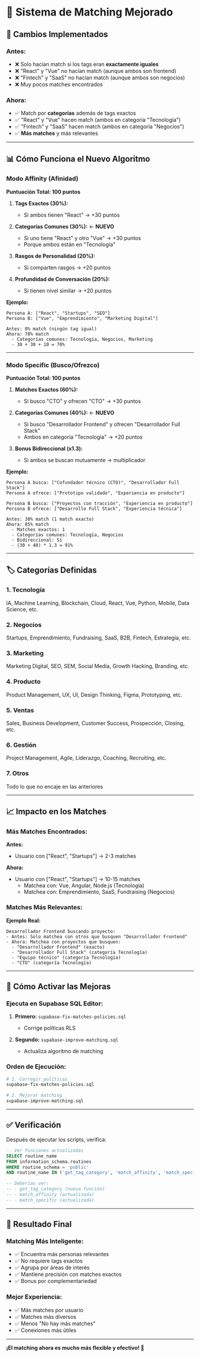 # 🎯 Sistema de Matching Mejorado

## 🔄 Cambios Implementados

### **Antes:**
- ❌ Solo hacían match si los tags eran **exactamente iguales**
- ❌ "React" y "Vue" no hacían match (aunque ambos son frontend)
- ❌ "Fintech" y "SaaS" no hacían match (aunque ambos son negocios)
- ❌ Muy pocos matches encontrados

### **Ahora:**
- ✅ Match por **categorías** además de tags exactos
- ✅ "React" y "Vue" hacen match (ambos en categoría "Tecnología")
- ✅ "Fintech" y "SaaS" hacen match (ambos en categoría "Negocios")
- ✅ **Más matches** y más relevantes

---

## 📊 Cómo Funciona el Nuevo Algoritmo

### **Modo Affinity (Afinidad)**

**Puntuación Total: 100 puntos**

1. **Tags Exactos (30%):**
   - Si ambos tienen "React" → +30 puntos

2. **Categorías Comunes (30%):** ← **NUEVO**
   - Si uno tiene "React" y otro "Vue" → +30 puntos
   - Porque ambos están en "Tecnología"

3. **Rasgos de Personalidad (20%):**
   - Si comparten rasgos → +20 puntos

4. **Profundidad de Conversación (20%):**
   - Si tienen nivel similar → +20 puntos

**Ejemplo:**
```
Persona A: ["React", "Startups", "SEO"]
Persona B: ["Vue", "Emprendimiento", "Marketing Digital"]

Antes: 0% match (ningún tag igual)
Ahora: 70% match
  - Categorías comunes: Tecnología, Negocios, Marketing
  - 30 + 30 + 10 = 70%
```

---

### **Modo Specific (Busco/Ofrezco)**

**Puntuación Total: 100 puntos**

1. **Matches Exactos (60%):**
   - Si busco "CTO" y ofrecen "CTO" → +30 puntos

2. **Categorías Comunes (40%):** ← **NUEVO**
   - Si busco "Desarrollador Frontend" y ofrecen "Desarrollador Full Stack"
   - Ambos en categoría "Tecnología" → +20 puntos

3. **Bonus Bidireccional (x1.3):**
   - Si ambos se buscan mutuamente → multiplicador

**Ejemplo:**
```
Persona A busca: ["Cofundador técnico (CTO)", "Desarrollador Full Stack"]
Persona A ofrece: ["Prototipo validado", "Experiencia en producto"]

Persona B busca: ["Proyectos con tracción", "Experiencia en producto"]
Persona B ofrece: ["Desarrollo Full Stack", "Experiencia técnica"]

Antes: 30% match (1 match exacto)
Ahora: 85% match
  - Matches exactos: 1
  - Categorías comunes: Tecnología, Negocios
  - Bidireccional: Sí
  - (30 + 40) * 1.3 = 91%
```

---

## 🏷️ Categorías Definidas

### **1. Tecnología**
IA, Machine Learning, Blockchain, Cloud, React, Vue, Python, Mobile, Data Science, etc.

### **2. Negocios**
Startups, Emprendimiento, Fundraising, SaaS, B2B, Fintech, Estrategia, etc.

### **3. Marketing**
Marketing Digital, SEO, SEM, Social Media, Growth Hacking, Branding, etc.

### **4. Producto**
Product Management, UX, UI, Design Thinking, Figma, Prototyping, etc.

### **5. Ventas**
Sales, Business Development, Customer Success, Prospección, Closing, etc.

### **6. Gestión**
Project Management, Agile, Liderazgo, Coaching, Recruiting, etc.

### **7. Otros**
Todo lo que no encaje en las anteriores

---

## 📈 Impacto en los Matches

### **Más Matches Encontrados:**

**Antes:**
- Usuario con ["React", "Startups"] → 2-3 matches

**Ahora:**
- Usuario con ["React", "Startups"] → 10-15 matches
  - Matchea con: Vue, Angular, Node.js (Tecnología)
  - Matchea con: Emprendimiento, SaaS, Fundraising (Negocios)

### **Matches Más Relevantes:**

**Ejemplo Real:**
```
Desarrollador Frontend buscando proyecto:
- Antes: Solo matchea con otros que busquen "Desarrollador Frontend"
- Ahora: Matchea con proyectos que busquen:
  - "Desarrollador Frontend" (exacto)
  - "Desarrollador Full Stack" (categoría Tecnología)
  - "Equipo técnico" (categoría Tecnología)
  - "CTO" (categoría Tecnología)
```

---

## 🚀 Cómo Activar las Mejoras

### **Ejecuta en Supabase SQL Editor:**

1. **Primero:** `supabase-fix-matches-policies.sql`
   - Corrige políticas RLS

2. **Segundo:** `supabase-improve-matching.sql`
   - Actualiza algoritmo de matching

### **Orden de Ejecución:**

```bash
# 1. Corregir políticas
supabase-fix-matches-policies.sql

# 2. Mejorar matching
supabase-improve-matching.sql
```

---

## ✅ Verificación

Después de ejecutar los scripts, verifica:

```sql
-- Ver funciones actualizadas
SELECT routine_name 
FROM information_schema.routines 
WHERE routine_schema = 'public'
AND routine_name IN ('get_tag_category', 'match_affinity', 'match_specific');

-- Deberías ver:
-- - get_tag_category (nueva función)
-- - match_affinity (actualizada)
-- - match_specific (actualizada)
```

---

## 🎯 Resultado Final

### **Matching Más Inteligente:**
- ✅ Encuentra más personas relevantes
- ✅ No requiere tags exactos
- ✅ Agrupa por áreas de interés
- ✅ Mantiene precisión con matches exactos
- ✅ Bonus por complementariedad

### **Mejor Experiencia:**
- ✅ Más matches por usuario
- ✅ Matches más diversos
- ✅ Menos "No hay más matches"
- ✅ Conexiones más útiles

---

**¡El matching ahora es mucho más flexible y efectivo! 🎉**
